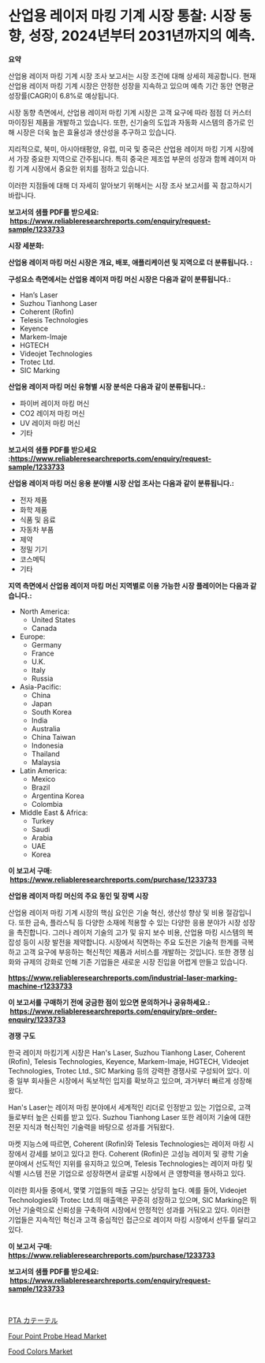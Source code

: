 <p><h1>산업용 레이저 마킹 기계 시장 통찰: 시장 동향, 성장, 2024년부터 2031년까지의 예측.</h1></p><p><strong>요약</strong></p>
<p><p>산업용 레이저 마킹 기계 시장 조사 보고서는 시장 조건에 대해 상세히 제공합니다. 현재 산업용 레이저 마킹 기계 시장은 안정한 성장을 지속하고 있으며 예측 기간 동안 연평균 성장률(CAGR)이 6.8%로 예상됩니다. </p><p>시장 동향 측면에서, 산업용 레이저 마킹 기계 시장은 고객 요구에 따라 점점 더 커스터마이징된 제품을 개발하고 있습니다. 또한, 신기술의 도입과 자동화 시스템의 증가로 인해 시장은 더욱 높은 효율성과 생산성을 추구하고 있습니다.</p><p>지리적으로, 북미, 아시아태평양, 유럽, 미국 및 중국은 산업용 레이저 마킹 기계 시장에서 가장 중요한 지역으로 간주됩니다. 특히 중국은 제조업 부문의 성장과 함께 레이저 마킹 기계 시장에서 중요한 위치를 점하고 있습니다.</p><p>이러한 지점들에 대해 더 자세히 알아보기 위해서는 시장 조사 보고서를 꼭 참고하시기 바랍니다.</p></p>
<p><strong>보고서의 샘플 PDF를 받으세요: &nbsp;<a href="https://www.reliableresearchreports.com/enquiry/request-sample/1233733">https://www.reliableresearchreports.com/enquiry/request-sample/1233733</a></strong></p>
<p><strong>시장 세분화:</strong></p>
<p><strong> 산업용 레이저 마킹 머신 시장은 개요, 배포, 애플리케이션 및 지역으로 더 분류됩니다. :</strong></p>
<p><strong>구성요소 측면에서는 산업용 레이저 마킹 머신 시장은 다음과 같이 분류됩니다.:</strong></p>
<p><ul><li>Han’s Laser</li><li>Suzhou Tianhong Laser</li><li>Coherent (Rofin)</li><li>Telesis Technologies</li><li>Keyence</li><li>Markem-Imaje</li><li>HGTECH</li><li>Videojet Technologies</li><li>Trotec Ltd.</li><li>SIC Marking</li></ul></p>
<p><strong> 산업용 레이저 마킹 머신 유형별 시장 분석은 다음과 같이 분류됩니다.:</strong></p>
<p><ul><li>파이버 레이저 마킹 머신</li><li>CO2 레이저 마킹 머신</li><li>UV 레이저 마킹 머신</li><li>기타</li></ul></p>
<p><strong>보고서의 샘플 PDF를 받으세요 :<a href="https://www.reliableresearchreports.com/enquiry/request-sample/1233733">https://www.reliableresearchreports.com/enquiry/request-sample/1233733</a></strong></p>
<p><strong> 산업용 레이저 마킹 머신 응용 분야별 시장 산업 조사는 다음과 같이 분류됩니다.:</strong></p>
<p><ul><li>전자 제품</li><li>화학 제품</li><li>식품 및 음료</li><li>자동차 부품</li><li>제약</li><li>정밀 기기</li><li>코스메틱</li><li>기타</li></ul></p>
<p><strong>지역 측면에서 산업용 레이저 마킹 머신 지역별로 이용 가능한 시장 플레이어는 다음과 같습니다.:</strong></p>
<p><ul>
    <li>
        North America:
        <ul>
            <li>United States</li>
            <li>Canada</li>
        </ul>
    </li>
    <li>
        Europe:
        <ul>
            <li>Germany</li>
            <li>France</li>
            <li>U.K.</li>
            <li>Italy</li>
            <li>Russia</li>
        </ul>
    </li>
    <li>
        Asia-Pacific:
        <ul>
            <li>China</li>
            <li>Japan</li>
            <li>South Korea</li>
            <li>India</li>
            <li>Australia</li>
            <li>China Taiwan</li>
            <li>Indonesia</li>
            <li>Thailand</li>
            <li>Malaysia</li>
        </ul>
    </li>
    <li>
        Latin America:
        <ul>
            <li>Mexico</li>
            <li>Brazil</li>
            <li>Argentina Korea</li>
            <li>Colombia</li>
        </ul>
    </li>
    <li>
        Middle East & Africa:
        <ul>
            <li>Turkey</li>
            <li>Saudi</li>
            <li>Arabia</li>
            <li>UAE</li>
            <li>Korea</li>
        </ul>
    </li>
    </ul></p>
<p><strong>이 보고서 구매: &nbsp;<a href="https://www.reliableresearchreports.com/purchase/1233733">https://www.reliableresearchreports.com/purchase/1233733</a></strong></p>
<p><strong>산업용 레이저 마킹 머신의 주요 동인 및 장벽 시장</strong></p>
<p><p>산업용 레이저 마킹 기계 시장의 핵심 요인은 기술 혁신, 생산성 향상 및 비용 절감입니다. 또한 금속, 플라스틱 등 다양한 소재에 적용할 수 있는 다양한 응용 분야가 시장 성장을 촉진합니다. 그러나 레이저 기술의 고가 및 유지 보수 비용, 산업용 마킹 시스템의 복잡성 등이 시장 발전을 제약합니다. 시장에서 직면하는 주요 도전은 기술적 한계를 극복하고 고객 요구에 부응하는 혁신적인 제품과 서비스를 개발하는 것입니다. 또한 경쟁 심화와 규제의 강화로 인해 기존 기업들은 새로운 시장 진입을 어렵게 만들고 있습니다.</p></p>
<p><strong><a href="https://www.reliableresearchreports.com/industrial-laser-marking-machine-r1233733">https://www.reliableresearchreports.com/industrial-laser-marking-machine-r1233733</a></strong></p>
<p><strong>이 보고서를 구매하기 전에 궁금한 점이 있으면 문의하거나 공유하세요.: &nbsp;<a href="https://www.reliableresearchreports.com/enquiry/pre-order-enquiry/1233733">https://www.reliableresearchreports.com/enquiry/pre-order-enquiry/1233733</a></strong></p>
<p><strong>경쟁 구도</strong></p>
<p><p>한국 레이저 마킹기계 시장은 Han's Laser, Suzhou Tianhong Laser, Coherent (Rofin), Telesis Technologies, Keyence, Markem-Imaje, HGTECH, Videojet Technologies, Trotec Ltd., SIC Marking 등의 강력한 경쟁사로 구성되어 있다. 이 중 일부 회사들은 시장에서 독보적인 입지를 확보하고 있으며, 과거부터 빠르게 성장해왔다.</p><p>Han's Laser는 레이저 마킹 분야에서 세계적인 리더로 인정받고 있는 기업으로, 고객들로부터 높은 신뢰를 받고 있다. Suzhou Tianhong Laser 또한 레이저 기술에 대한 전문 지식과 혁신적인 기술력을 바탕으로 성과를 거둬왔다.</p><p>마켓 지능스에 따르면, Coherent (Rofin)와 Telesis Technologies는 레이저 마킹 시장에서 강세를 보이고 있다고 한다. Coherent (Rofin)은 고성능 레이저 및 광학 기술 분야에서 선도적인 지위를 유지하고 있으며, Telesis Technologies는 레이저 마킹 및 식별 시스템 전문 기업으로 성장하면서 글로벌 시장에서 큰 영향력을 행사하고 있다.</p><p>이러한 회사들 중에서, 몇몇 기업들의 매출 규모는 상당히 높다. 예를 들어, Videojet Technologies와 Trotec Ltd.의 매출액은 꾸준히 성장하고 있으며, SIC Marking은 뛰어난 기술력으로 신뢰성을 구축하여 시장에서 안정적인 성과를 거둬오고 있다. 이러한 기업들은 지속적인 혁신과 고객 중심적인 접근으로 레이저 마킹 시장에서 선두를 달리고 있다.</p></p>
<p><strong>이 보고서 구매: &nbsp; <a href="https://www.reliableresearchreports.com/purchase/1233733">https://www.reliableresearchreports.com/purchase/1233733</a></strong></p>
<p><strong>보고서의 샘플 PDF를 받으세요: &nbsp;<a href="https://www.reliableresearchreports.com/enquiry/request-sample/1233733">https://www.reliableresearchreports.com/enquiry/request-sample/1233733</a></strong><strong></strong></p>
<p>&nbsp;</p>
<p><p><a href="https://github.com/xemfu2379520/Market-Research-Report-List-1/blob/main/504349239201.md">PTA カテーテル</a></p><p><a href="https://github.com/ChiragRP21/Market-Research-Report-List-4/blob/main/four-point-probe-head-market.md">Four Point Probe Head Market</a></p><p><a href="https://funky-papaya-cf4.notion.site/Food-Colors-Market-Analysis-and-Sze-Forecasted-for-period-from-2024-to-2031-93ad87b8e4ae47f0b5088cbc180942a6">Food Colors Market</a></p></p>